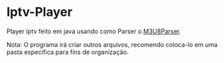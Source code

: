 # Iptv-Player
Player iptv feito em java usando como Parser o [M3U8Parser](https://github.com/NatanielBR/M3U8Parser).

Nota: O programa irá criar outros arquivos, recomendo coloca-lo em uma pasta especifica para fins de organização.
